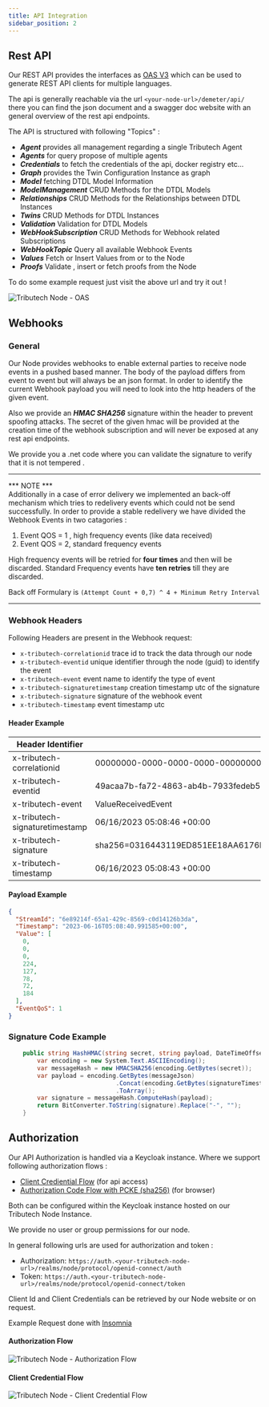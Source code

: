 ```yaml
---
title: API Integration
sidebar_position: 2
---
```


## Rest API
Our REST API provides the interfaces as [OAS V3](https://swagger.io/specification/v3/) which can be used to generate REST API clients for multiple languages. 

The api is generally reachable via the url `<your-node-url>/demeter/api/`  there you can find the json document and a swagger doc website with an general overview of the rest api endpoints. 

The API is structured with following "Topics" :
- ***Agent*** provides all management regarding a single Tributech Agent
- ***Agents*** for query propose of multiple agents 
- ***Credentials*** to fetch the credentials of the api, docker registry etc... 
- ***Graph*** provides the Twin Configuration Instance as graph
- ***Model*** fetching DTDL Model Information
- ***ModelManagement*** CRUD Methods for the DTDL Models
- ***Relationships*** CRUD Methods for the Relationships between DTDL Instances
- ***Twins*** CRUD Methods for DTDL Instances
- ***Validation*** Validation for DTDL Models
- ***WebHookSubscription*** CRUD Methods for Webhook related Subscriptions
- ***WebHookTopic*** Query all available Webhook Events
- ***Values*** Fetch or Insert Values from or to the Node
- ***Proofs*** Validate , insert or fetch proofs from the Node

To do some example request just visit the above url and try it out ! 

![Tributech Node - OAS](./img/OAS.png)

## Webhooks

### General 

Our Node provides webhooks to enable external parties to receive node events in a pushed based manner. The body of the payload differs from event to event but will always be an json format. In order to identify the current Webhook payload you will need to look into the http headers of the given event.

Also we provide an ***HMAC SHA256*** signature within the header to prevent spoofing attacks. The secret of the given hmac will be provided at the creation time of the webhook subscription and will never be exposed at any rest api endpoints. 

We provide you a .net code where you can validate the signature to verify that it is not tempered . 

___
*** NOTE ***  
Additionally in a case of error delivery we implemented an back-off mechanism which tries to redelivery events which could not be send successfully. In order to provide a stable redelivery we have divided the Webhook Events in two catagories : 

1. Event QOS = 1 , high frequency events (like data received)
2. Event QOS = 2, standard frequency events 

High frequency events will be retried for **four times** and then will be discarded. Standard Frequency events have **ten retries** till they are discarded.

Back off Formulary is `(Attempt Count + 0,7) ^ 4 + Minimum Retry Interval`
____


### Webhook Headers

Following Headers are present in the Webhook request: 
 
- `x-tributech-correlationid` trace id to track the data through our node
- `x-tributech-eventid` unique identifier through the node (guid) to identify the event 
- `x-tributech-event` event name to identify the type of event 
- `x-tributech-signaturetimestamp` creation timestamp utc of the signature
- `x-tributech-signature` signature of the webhook event
- `x-tributech-timestamp` event timestamp utc


#### Header Example

| Header Identifier | Value |
| ----------------- | ----- |
| x-tributech-correlationid | 00000000-0000-0000-0000-000000000000 |
| x-tributech-eventid | 49acaa7b-fa72-4863-ab4b-7933fedeb59a |
| x-tributech-event | ValueReceivedEvent |
| x-tributech-signaturetimestamp | 06/16/2023 05:08:46 +00:00 |
| x-tributech-signature | sha256=0316443119ED851EE18AA6176E8281E6A28D02A52EAF5DC85D45A6149173F412 |
| x-tributech-timestamp | 06/16/2023 05:08:43 +00:00 |
	

#### Payload Example

~~~ json
{
  "StreamId": "6e89214f-65a1-429c-8569-c0d14126b3da",
  "Timestamp": "2023-06-16T05:08:40.991585+00:00",
  "Value": [
    0,
    0,
    0,
    224,
    127,
    78,
    72,
    184
  ],
  "EventQoS": 1
}
~~~
  
### Signature Code Example

~~~ csharp
	public string HashHMAC(string secret, string payload, DateTimeOffset signatureTimestamp) {
		var encoding = new System.Text.ASCIIEncoding();
		var messageHash = new HMACSHA256(encoding.GetBytes(secret));
		var payload = encoding.GetBytes(messageJson)
                              .Concat(encoding.GetBytes(signatureTimestamp.ToString(CultureInfo.InvariantCulture)))
                              .ToArray();
		var signature = messageHash.ComputeHash(payload);
		return BitConverter.ToString(signature).Replace("-", "");
	}
~~~

## Authorization

Our API Authorization is handled via a Keycloak instance. Where we support following authorization flows : 

- [Client Crediential Flow](https://auth0.com/docs/get-started/authentication-and-authorization-flow/client-credentials-flow) (for api access)
- [Authorization Code Flow with PCKE (sha256)](https://auth0.com/docs/get-started/authentication-and-authorization-flow/authorization-code-flow-with-proof-key-for-code-exchange-pkce) (for browser)

Both can be configured within the Keycloak instance hosted on our Tributech Node Instance. 

We provide no user or group permissions for our node. 

In general following urls are used for authorization and token : 

- Authorization: `https://auth.<your-tributech-node-url>/realms/node/protocol/openid-connect/auth`
- Token: `https://auth.<your-tributech-node-url>/realms/node/protocol/openid-connect/token`

Client Id and Client Credentials can be retrieved by our Node website or on request.

Example Request done with [Insomnia](https://insomnia.rest/)

#### Authorization Flow

![Tributech Node - Authorization Flow](./img/AuthorizationCodeFlow.png)


#### Client Credential Flow

![Tributech Node - Client Credential Flow](./img/ClientCredentialFlow.png)